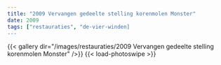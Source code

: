 ```yaml
---
title: "2009 Vervangen gedeelte stelling korenmolen Monster"
date: 2009
tags: ["restauraties", "de-vier-winden]
---
```


{{< gallery dir="/images/restauraties/2009 Vervangen gedeelte stelling korenmolen Monster" />}}
{{< load-photoswipe >}}